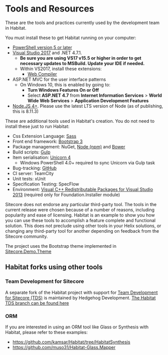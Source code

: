 # Tools and Resources

These are the tools and practices currently used by the development team in Habitat.

You must install these to get Habitat running on your computer:

* [PowerShell version 5 or later](https://www.microsoft.com/en-us/download/details.aspx?id=50395)
* [Visual Studio 2017](https://www.visualstudio.com/downloads/) and .NET 4.7.1.
  * **Be sure you are using VS17 v15.5 or higher in order to get necessary updates to MSBuild. Update your IDE if needed.**
  * Within VS2017, install these extensions:
    * [Web Compiler](https://marketplace.visualstudio.com/items?itemName=MadsKristensen.WebCompiler)
* ASP.NET MVC for the user interface patterns
  * On Windows 10, this is enabled by going to:
    * **Turn Windows Features On or Off**
    * Select **ASP.NET 4.7** from **Internet Information Services** > **World Wide Web Services** > **Application Development Features**
* [Node.JS 4+](https://nodejs.org/). Please use the latest LTS version of Node (as of publishing, this is 8.11.3)

These are additional tools used in Habitat's creation. You do not need to install these just to run Habitat:

* Css Extension Language: [Sass](http://sass-lang.com/install)
* Front end framework: [Bootstrap 3](http://getbootstrap.com/)
* Package management: NuGet, [Node (npm)](https://nodejs.org/) and [Bower](https://www.bower.io/)
* Build scripts: [Gulp](http://gulpjs.com/)
* Item serialisation: [Unicorn 4](https://github.com/kamsar/Unicorn)
  * Windows PowerShell 4.0+ required to sync Unicorn via Gulp task
* Bug-tracking: [GitHub](https://github.com/Sitecore/Habitat/issues)
* CI server: TeamCity
* Unit tests: xUnit
* Specification Testing: SpecFlow
* Environment: [Visual C++ Redistributable Packages for Visual Studio 2013](https://www.microsoft.com/en-us/download/details.aspx?id=40784) (required only for Foundation.Installer module)

Sitecore does not endorse any particular third-party tool. The tools in the current release were chosen because of a number of reasons, including popularity and ease of licensing. Habitat is an example to show you how you can use these tools to accomplish a feature complete and functional solution. This does not preclude using other tools in your Helix solutions, or changing any third-party tool for another depending on feedback from the Sitecore community.

The project uses the Bootstrap theme implemented in [Sitecore.Demo.Theme](https://github.com/Sitecore/Sitecore.Demo.Theme)

## Habitat forks using other tools

### Team Development for Sitecore

A separate fork of the Habitat project with support for [Team Development for Sitecore (TDS)](https://www.teamdevelopmentforsitecore.com) is maintained by Hedgehog Development. [The Habitat TDS branch can be found here](https://github.com/HedgehogDevelopment/Habitat/tree/TDS)

### ORM

If you are interested in using an ORM tool like Glass or Synthesis with Habitat, please refer to these examples:
* https://github.com/kamsar/Habitat/tree/HabitatSynthesis
* https://github.com/muso31/Habitat-Glass.Mapper
